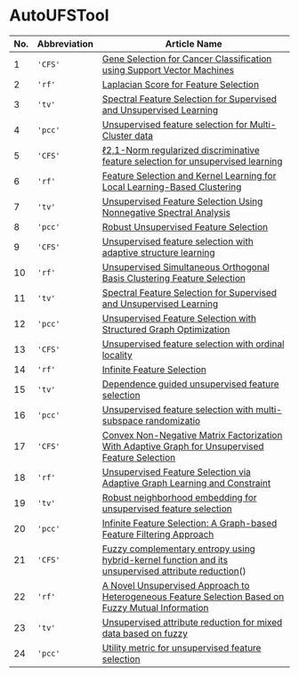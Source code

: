 # AutoUFSTool


| No.  | Abbreviation | Article Name                                                                                            |
|------|--------------|---------------------------------------------------------------------------------------------------------|
| 1    | `'CFS'`      | [Gene Selection for Cancer Classification using Support Vector Machines](https://doi.org/10.1023/A:1012487302797)|
| 2    | `'rf'`       | [Laplacian Score for Feature Selection](https://www.researchgate.net/publication/221619142_Laplacian_Score_for_Feature_Selection)  |
| 3    | `'tv'`       | [Spectral Feature Selection for Supervised and Unsupervised Learning](https://doi.org/10.1145/1273496.1273641)        
| 4    | `'pcc'`      | [Unsupervised feature selection for Multi-Cluster data](https://doi.org/10.1145/1835804.1835848)                                               
| 5    | `'CFS'`      | [ℓ2,1-Norm regularized discriminative feature selection for unsupervised learning](https://doi.org/10.5591/978-1-57735-516-8%2FIJCAI11-267)   
| 6    | `'rf'`       | [Feature Selection and Kernel Learning for Local Learning-Based Clustering](https://doi.org/10.1109/TPAMI.2010.215)                           
| 7    | `'tv'`       | [Unsupervised Feature Selection Using Nonnegative Spectral Analysis](https://doi.org/10.1609/aaai.v26i1.8289)                                 
| 8    | `'pcc'`      | [Robust Unsupervised Feature Selection](https://www.researchgate.net/publication/262217573_Robust_Unsupervised_Feature_Selection)             
| 9    | `'CFS'`      | [Unsupervised feature selection with adaptive structure learning](https://doi.org/10.1145/2783258.2783345)                                     
| 10   | `'rf'`       | [Unsupervised Simultaneous Orthogonal Basis Clustering Feature Selection](https://doi.org/10.1109/CVPR.2015.7299136)                           
| 11   | `'tv'`       | [Spectral Feature Selection for Supervised and Unsupervised Learning]()                                     |
| 12   | `'pcc'`      | [Unsupervised Feature Selection with Structured Graph Optimization]()                                       |
| 13   | `'CFS'`      | [Unsupervised feature selection with ordinal locality]()                                                    |
| 14   | `'rf'`       | [Infinite Feature Selection]()                                                                              |
| 15   | `'tv'`       | [Dependence guided unsupervised feature selection]()                                                        |
| 16   | `'pcc'`      | [Unsupervised feature selection with multi-subspace randomizatio]()                                        |
| 17   | `'CFS'`      | [Convex Non-Negative Matrix Factorization With Adaptive Graph for Unsupervised Feature Selection]()         |
| 18   | `'rf'`       | [Unsupervised Feature Selection via Adaptive Graph Learning and Constraint]()                              |
| 19   | `'tv'`       | [Robust neighborhood embedding for unsupervised feature selection]()                                        |
| 20   | `'pcc'`      | [Infinite Feature Selection: A Graph-based Feature Filtering Approach]()                                    |
| 21   | `'CFS'`      | [Fuzzy complementary entropy using hybrid-kernel function and its unsupervised attribute reduction]()()       |
| 22   | `'rf'`       | [A Novel Unsupervised Approach to Heterogeneous Feature Selection Based on Fuzzy Mutual Information]()      |
| 23   | `'tv'`       | [Unsupervised attribute reduction for mixed data based on fuzzy]()                                          |
| 24   | `'pcc'`      | [Utility metric for unsupervised feature selection]()                                                      |
